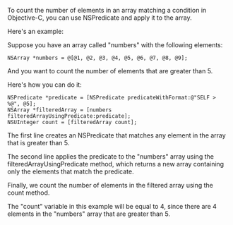 To count the number of elements in an array matching a condition in Objective-C, you can use NSPredicate and apply it to the array.

Here's an example:

Suppose you have an array called "numbers" with the following elements:

```
NSArray *numbers = @[@1, @2, @3, @4, @5, @6, @7, @8, @9];
```

And you want to count the number of elements that are greater than 5.

Here's how you can do it:

```
NSPredicate *predicate = [NSPredicate predicateWithFormat:@"SELF > %@", @5];
NSArray *filteredArray = [numbers filteredArrayUsingPredicate:predicate];
NSUInteger count = [filteredArray count];
```

The first line creates an NSPredicate that matches any element in the array that is greater than 5.

The second line applies the predicate to the "numbers" array using the filteredArrayUsingPredicate method, which returns a new array containing only the elements that match the predicate.

Finally, we count the number of elements in the filtered array using the count method.

The "count" variable in this example will be equal to 4, since there are 4 elements in the "numbers" array that are greater than 5.